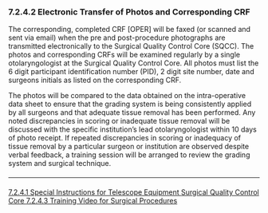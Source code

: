 ### 7.2.4.2 Electronic Transfer of Photos and Corresponding CRF

The corresponding, completed CRF [OPER] will be faxed (or scanned and sent via
email) when the pre and post-procedure photographs are transmitted electronically to
the Surgical Quality Control Core (SQCC). The photos and corresponding CRFs will be
examined regularly by a single otolaryngologist at the Surgical Quality Control Core. All
photos must list the 6 digit participant identification number (PID), 2 digit site number,
date and surgeons initials as listed on the corresponding CRF.

The photos will be compared to the data obtained on the intra-operative data sheet to
ensure that the grading system is being consistently applied by all surgeons and that
adequate tissue removal has been performed. Any noted discrepancies in scoring or
inadequate tissue removal will be discussed with the specific institution’s lead
otolaryngologist within 10 days of photo receipt. If repeated discrepancies in scoring or
inadequacy of tissue removal by a particular surgeon or institution are observed despite
verbal feedback, a training session will be arranged to review the grading system and
surgical technique.


<hr class="soften" style="margin-top: 20px;margin-bottom: 20px;"/>

<div class="center">
<div class="btn-group">
  <a href=":pages_path:/manuals/surgical-quality-control-core/7-02-04-01-special-instructions-for-telescope-equipment.md" class="btn btn-default">
    <span class="glyphicon glyphicon-chevron-left"></span>
    7.2.4.1 Special Instructions for Telescope Equipment
  </a>

  <a href=":pages_path:/manuals/surgical-quality-control-core" class="btn btn-default">
    <span class="glyphicon glyphicon-chevron-up"></span>
    Surgical Quality Control Core
  </a>

  <a href=":pages_path:/manuals/surgical-quality-control-core/7-02-04-03-training-video-surgical-procedure.md" class="btn btn-success">
    7.2.4.3 Training Video for Surgical Procedures
    <span class="glyphicon glyphicon-chevron-right"></span>
  </a>
</div>
</div>